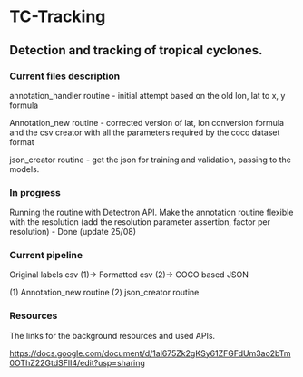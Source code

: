 # TC-Tracking

## Detection and tracking of tropical cyclones.

### Current files description

annotation_handler routine - initial attempt based on the old lon, lat to x, y formula

Annotation_new routine - corrected version of lat, lon conversion formula and the csv creator with all the parameters required by the coco dataset format

json_creator routine - get the json for training and validation, passing to the models.

### In progress 

Running the routine with Detectron API.
Make the annotation routine flexible with the resolution (add the resolution parameter assertion, factor per resolution) - Done (update 25/08)

### Current pipeline

Original labels csv (1)-> Formatted csv (2)-> COCO based JSON

(1) Annotation_new routine
(2) json_creator routine

### Resources

The links for the background resources and used APIs.

https://docs.google.com/document/d/1al675Zk2gKSy61ZFGFdUm3ao2bTm0OThZ22GtdSFlI4/edit?usp=sharing 


